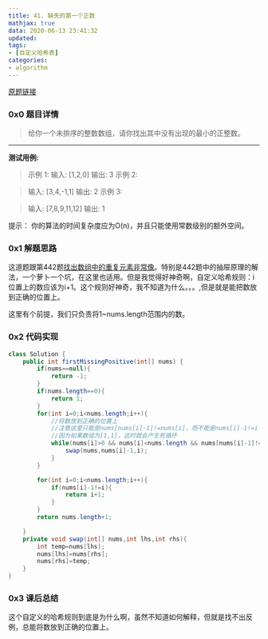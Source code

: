 ```yaml
---
title: 41. 缺失的第一个正数
mathjax: true
data: 2020-06-13 23:41:32
updated:
tags:
- [自定义哈希表]
categories:
- algorithm
---
```

[原题链接](https://leetcode-cn.com/problems/first-missing-positive/)

### 0x0 题目详情

>给你一个未排序的整数数组，请你找出其中没有出现的最小的正整数。

---

**测试用例:**

>示例 1:
输入: [1,2,0]
输出: 3
示例 2:

>输入: [3,4,-1,1]
输出: 2
示例 3:

>输入: [7,8,9,11,12]
输出: 1

提示：
你的算法的时间复杂度应为O(n)，并且只能使用常数级别的额外空间。


### 0x1 解题思路

这道题跟第442题[找出数组中的重复元素非常像](442-Find-All-Duplicates-in-an-Array.md)。特别是442题中的抽屉原理的解法，一个萝卜一个坑，在这里也适用。但是我觉得好神奇啊，自定义哈希规则：i位置上的数应该为i+1。这个规则好神奇，我不知道为什么。。。,但是就是能把数放到正确的位置上。

这里有个前提，我们只负责将1~nums.length范围内的数。

### 0x2 代码实现

``` java
class Solution {
    public int firstMissingPositive(int[] nums) {
        if(nums==null){
            return -1;
        }
        if(nums.length==0){
            return 1;
        }
        for(int i=0;i<nums.length;i++){
            //将数放到正确的位置上
            //注意这里只能是nums[nums[i]-1]!=nums[i]，而不能是nums[i]-1!=i
            //因为如果数组为[1,1]，这时就会产生死循环
            while(nums[i]>0 && nums[i]<nums.length && nums[nums[i]-1]!=nums[i]){
                swap(nums,nums[i]-1,i);
            }
        }

        for(int i=0;i<nums.length;i++){
            if(nums[i]-1!=i){
                return i+1;
            }
        }
        return nums.length+1;

    }
    private void swap(int[] nums,int lhs,int rhs){
        int temp=nums[lhs];
        nums[lhs]=nums[rhs];
        nums[rhs]=temp;
    }
}

```

### 0x3 课后总结

这个自定义的哈希规则到底是为什么啊，虽然不知道如何解释，但就是找不出反例，总能将数放到正确的位置上。